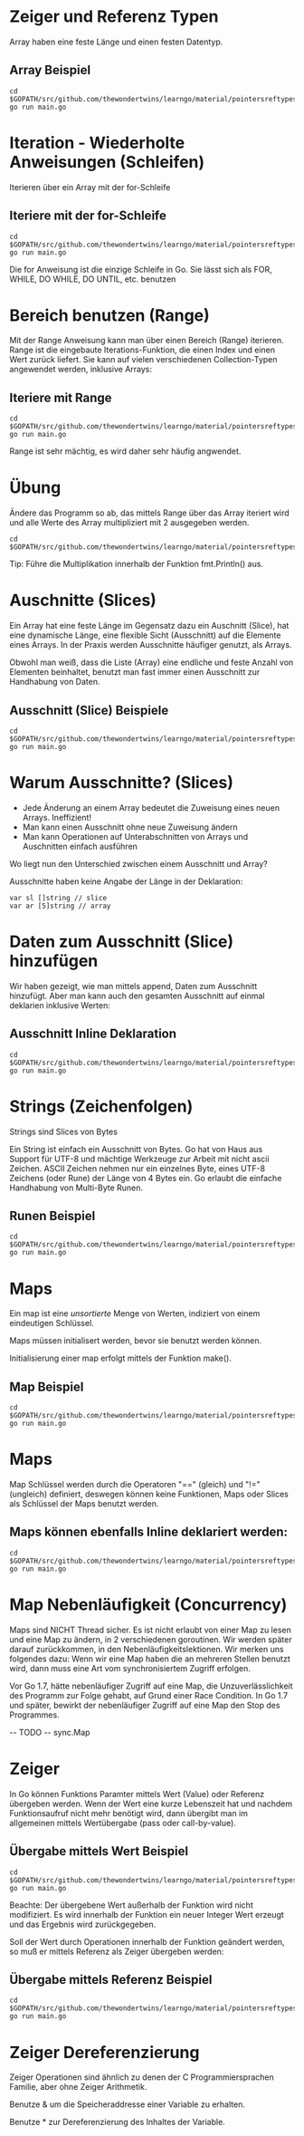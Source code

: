 # Zeiger und Referenz Typen

Array haben eine feste Länge und einen festen Datentyp.

## Array Beispiel

	cd $GOPATH/src/github.com/thewondertwins/learngo/material/pointersreftypes/demos/array
	go run main.go

# Iteration - Wiederholte Anweisungen (Schleifen)

Iterieren über ein Array mit der for-Schleife

## Iteriere mit der for-Schleife

	cd $GOPATH/src/github.com/thewondertwins/learngo/material/pointersreftypes/demos/array
	go run main.go

Die for Anweisung ist die einzige Schleife in Go. Sie lässt sich als FOR, WHILE, DO WHILE, DO UNTIL, etc.  benutzen

# Bereich benutzen (Range)

Mit der Range Anweisung kann man über einen Bereich (Range) iterieren. Range ist die eingebaute Iterations-Funktion, die einen Index und einen Wert zurück liefert. Sie kann auf vielen verschiedenen Collection-Typen angewendet werden, inklusive Arrays:

## Iteriere mit Range

	cd $GOPATH/src/github.com/thewondertwins/learngo/material/pointersreftypes/demos/array
	go run main.go

Range ist sehr mächtig, es wird daher sehr häufig angwendet.

# Übung 

Ändere das Programm so ab, das mittels Range über das Array iteriert wird und alle Werte des Array multipliziert mit 2 ausgegeben werden.

	cd $GOPATH/src/github.com/thewondertwins/learngo/material/pointersreftypes/exercises/range

Tip: Führe die Multiplikation innerhalb der Funktion fmt.Println() aus.

# Auschnitte (Slices)

Ein Array hat eine feste Länge im Gegensatz dazu ein Auschnitt (Slice), hat eine dynamische Länge, eine flexible Sicht (Ausschnitt) auf die Elemente eines Arrays. In der Praxis werden Ausschnitte häufiger genutzt, als Arrays.

Obwohl man weiß, dass die Liste (Array) eine endliche und feste Anzahl von Elementen beinhaltet, benutzt man fast immer einen Ausschnitt zur Handhabung von Daten.

## Ausschnitt (Slice) Beispiele 

	cd $GOPATH/src/github.com/thewondertwins/learngo/material/pointersreftypes/demos/slice
	go run main.go

# Warum Ausschnitte? (Slices)

- Jede Änderung an einem Array bedeutet die Zuweisung eines neuen Arrays. Ineffizient!
- Man kann einen Ausschnitt ohne neue Zuweisung ändern
- Man kann Operationen auf Unterabschnitten von Arrays und Auschnitten einfach ausführen

Wo liegt nun den Unterschied zwischen einem Ausschnitt und Array?

Ausschnitte haben keine Angabe der Länge in der Deklaration:

	var sl []string // slice
	var ar [5]string // array

# Daten zum Ausschnitt (Slice) hinzufügen

Wir haben gezeigt, wie man mittels append, Daten zum Ausschnitt hinzufügt. Aber man kann auch den gesamten Ausschnitt auf einmal deklarien inklusive Werten:

## Ausschnitt Inline Deklaration

	cd $GOPATH/src/github.com/thewondertwins/learngo/material/pointersreftypes/demos/slice
	go run main.go

# Strings (Zeichenfolgen)

Strings sind Slices von Bytes

Ein String ist einfach ein Ausschnitt von Bytes. Go hat von Haus aus Support für UTF-8 und mächtige Werkzeuge zur Arbeit mit nicht ascii Zeichen. ASCII Zeichen nehmen nur ein einzelnes Byte, eines UTF-8 Zeichens (oder Rune) der Länge von 4 Bytes ein. Go erlaubt die einfache Handhabung von Multi-Byte Runen.

## Runen Beispiel 

	cd $GOPATH/src/github.com/thewondertwins/learngo/material/pointersreftypes/demos/runes
	go run main.go

# Maps

Ein map ist eine _unsortierte_ Menge von Werten, indiziert von einem eindeutigen Schlüssel.

Maps müssen initialisert werden, bevor sie benutzt werden können.

Initialisierung einer map erfolgt mittels der Funktion make().

## Map Beispiel

	cd $GOPATH/src/github.com/thewondertwins/learngo/material/pointersreftypes/demos/maps
	go run main.go


# Maps

Map Schlüssel werden durch die Operatoren "==" (gleich) und "!=" (ungleich) definiert, deswegen können keine Funktionen, Maps oder Slices als Schlüssel der Maps benutzt werden.

## Maps können ebenfalls Inline deklariert werden:

	cd $GOPATH/src/github.com/thewondertwins/learngo/material/pointersreftypes/demos/mapsinline
	go run main.go

# Map Nebenläufigkeit (Concurrency)

Maps sind NICHT Thread sicher. Es ist nicht erlaubt von einer Map zu lesen und eine Map zu ändern, in 2 verschiedenen goroutinen. Wir werden später darauf zurückkommen, in den Nebenläufigkeitslektionen. Wir merken uns folgendes dazu: Wenn wir eine Map haben die an mehreren Stellen benutzt wird, dann muss eine Art vom synchronisiertem Zugriff erfolgen.

Vor Go 1.7, hätte nebenläufiger Zugriff auf eine Map, die Unzuverlässlichkeit des Programm zur Folge gehabt, auf Grund einer Race Condition. In Go 1.7 und später, bewirkt der nebenläufiger Zugriff auf eine Map den Stop des Programmes.

 -- TODO -- sync.Map

# Zeiger

In Go können Funktions Paramter mittels Wert (Value) oder Referenz übergeben werden. Wenn der Wert eine kurze Lebenszeit hat und nachdem Funktionsaufruf nicht mehr benötigt wird, dann übergibt man im allgemeinen mittels Wertübergabe (pass oder call-by-value).

## Übergabe mittels Wert Beispiel

	cd $GOPATH/src/github.com/thewondertwins/learngo/material/pointersreftypes/demos/passbyval
	go run main.go

Beachte: Der übergebene Wert außerhalb der Funktion wird nicht modifiziert. Es wird innerhalb der Funktion ein neuer Integer Wert erzeugt und das Ergebnis wird zurückgegeben.

Soll der Wert durch Operationen innerhalb der Funktion geändert werden, so muß er mittels Referenz als Zeiger übergeben werden:

## Übergabe mittels Referenz Beispiel

	cd $GOPATH/src/github.com/thewondertwins/learngo/material/pointersreftypes/demos/passbyref
	go run main.go

# Zeiger Dereferenzierung 

Zeiger Operationen sind ähnlich zu denen der C Programmiersprachen Familie, aber ohne Zeiger Arithmetik.

Benutze & um die Speicheraddresse einer Variable zu erhalten.

Benutze * zur Dereferenzierung des Inhaltes der Variable.








